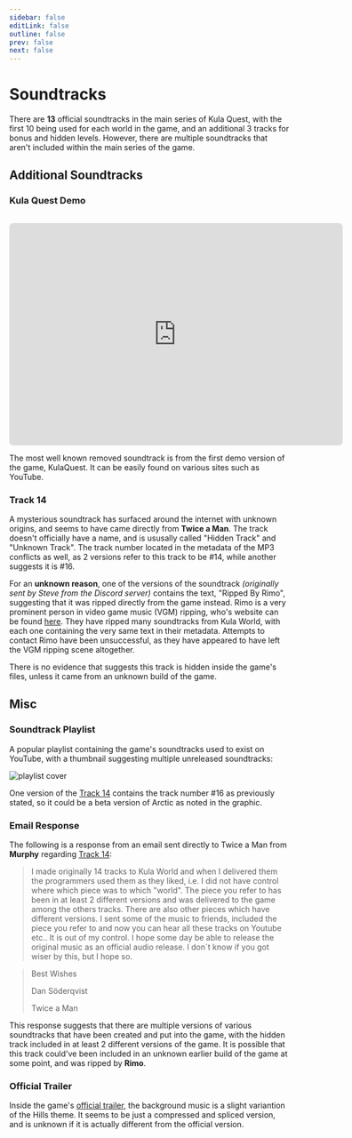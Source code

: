 ```yaml
---
sidebar: false
editLink: false
outline: false
prev: false
next: false
---
```


# Soundtracks

There are **13** official soundtracks in the main series of Kula Quest, with the first 10 being used for each world in the game, and an additional 3 tracks for bonus and hidden levels. However, there are multiple soundtracks that aren't included within the main series of the game.

## Additional Soundtracks

### Kula Quest Demo

<iframe width="600" height="400" style="border: none; border-radius: 0.5em; margin-top: 1em;"
src="https://www.youtube.com/embed/uFph4DZQ6ys">
</iframe>

The most well known removed soundtrack is from the first demo version of the game, KulaQuest. It can be easily found on various sites such as YouTube.

### Track 14

A mysterious soundtrack has surfaced around the internet with unknown origins, and seems to have came directly from **Twice a Man**. The track doesn't officially have a name, and is ususally called "Hidden Track" and "Unknown Track". The track number located in the metadata of the MP3 conflicts as well, as 2 versions refer to this track to be #14, while another suggests it is #16.

For an **unknown reason**, one of the versions of the soundtrack _(originally sent by Steve from the Discord server)_ contains the text, "Ripped By Rimo", suggesting that it was ripped directly from the game instead. Rimo is a very prominent person in video game music (VGM) ripping, who's website can be found [here](https://www.geocities.ws/rimo_vgm/gamerips.htm). They have ripped many soundtracks from Kula World, with each one containing the very same text in their metadata. Attempts to contact Rimo have been unsuccessful, as they have appeared to have left the VGM ripping scene altogether.

There is no evidence that suggests this track is hidden inside the game's files, unless it came from an unknown build of the game.

## Misc

### Soundtrack Playlist

A popular playlist containing the game's soundtracks used to exist on YouTube, with a thumbnail suggesting multiple unreleased soundtracks:

![playlist cover](/soundtracks_cover.png)

One version of the [Track 14](#track-14) contains the track number #16 as previously stated, so it could be a beta version of Arctic as noted in the graphic.

### Email Response

The following is a response from an email sent directly to Twice a Man from **Murphy** regarding [Track 14](#track-14):

> I made originally 14 tracks to Kula World and when I delivered them the programmers used them as they liked, i.e. I did not have control where which piece was to which "world".
> The piece you refer to has been in at least 2 different versions and was delivered to the game among the others tracks. There are also other pieces which have different versions.
> I sent some of the music to friends, included the piece you refer to and now you can hear all these tracks on Youtube etc.. It is out of my control.
> I hope some day be able to release the original music as an official audio release. I don´t know if you got wiser by this, but I hope so.

> Best Wishes
>
> Dan Söderqvist
>
> Twice a Man

This response suggests that there are multiple versions of various soundtracks that have been created and put into the game, with the hidden track included in at least 2 different versions of the game. It is possible that this track could've been included in an unknown earlier build of the game at some point, and was ripped by **Rimo**.

### Official Trailer

Inside the game's [official trailer](https://www.youtube.com/watch?v=XPKme7NelHQ), the background music is a slight variantion of the Hills theme. It seems to be just a compressed and spliced version, and is unknown if it is actually different from the official version.
